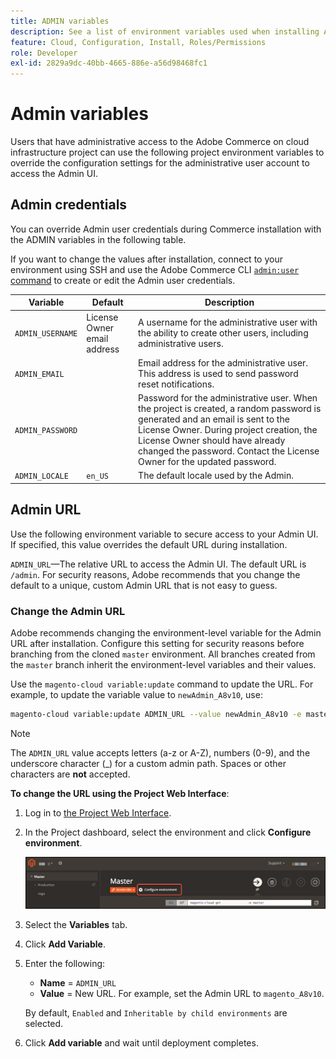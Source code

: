 ```yaml
---
title: ADMIN variables
description: See a list of environment variables used when installing Adobe Commerce on cloud infrastructure.
feature: Cloud, Configuration, Install, Roles/Permissions
role: Developer
exl-id: 2829a9dc-40bb-4665-886e-a56d98468fc1
---
```

# Admin variables

Users that have administrative access to the Adobe Commerce on cloud infrastructure project can use the following project environment variables to override the configuration settings for the administrative user account to access the Admin UI.

## Admin credentials

You can override Admin user credentials during Commerce installation with the ADMIN variables in the following table.

If you want to change the values after installation, connect to your environment using SSH and use the Adobe Commerce CLI [`admin:user` command](https://experienceleague.adobe.com/docs/commerce-operations/installation-guide/tutorials/admin.html) to create or edit the Admin user credentials.

| Variable       | Default                     | Description |
| -------------- | --------------------------- | ----------- |
|`ADMIN_USERNAME`| License Owner email address | A username for the administrative user with the ability to create other users, including administrative users.|
|`ADMIN_EMAIL`   |                             | Email address for the administrative user. This address is used to send password reset notifications.|
|`ADMIN_PASSWORD`|                             | Password for the administrative user. When the project is created, a random password is generated and an email is sent to the License Owner. During project creation, the License Owner should have already changed the password. Contact the License Owner for the updated password.|
|`ADMIN_LOCALE`  | `en_US`                     | The default locale used by the Admin.|

## Admin URL

Use the following environment variable to secure access to your Admin UI. If specified, this value overrides the default URL during installation.

`ADMIN_URL`—The relative URL to access the Admin UI. The default URL is `/admin`. For security reasons, Adobe recommends that you change the default to a unique, custom Admin URL that is not easy to guess.

### Change the Admin URL

Adobe recommends changing the environment-level variable for the Admin URL after installation. Configure this setting for security reasons before branching from the cloned `master` environment. All branches created from the `master` branch inherit the environment-level variables and their values.

Use the `magento-cloud variable:update` command to update the URL. For example, to update the variable value to `newAdmin_A8v10`, use:

```bash
magento-cloud variable:update ADMIN_URL --value newAdmin_A8v10 -e master
```

>[!NOTE]
>
>The `ADMIN_URL` value accepts letters (a-z or A-Z), numbers (0-9), and the underscore character (_) for a custom admin path. Spaces or other characters are **not** accepted.

**To change the URL using the Project Web Interface**:

1. Log in to [the Project Web Interface](https://accounts.magento.cloud/user/).

1. In the Project dashboard, select the environment and click **Configure environment**.

   ![Project without code](../../assets/ui-configure-environment.png)

1. Select the **Variables** tab.

1. Click **Add Variable**.

1. Enter the following:

    - **Name** = `ADMIN_URL`
    - **Value** = New URL. For example, set the Admin URL to `magento_A8v10`.

    By default, `Enabled` and `Inheritable by child environments` are selected.

1. Click **Add variable** and wait until deployment completes.
